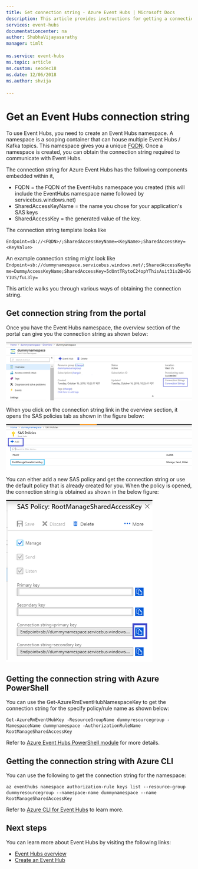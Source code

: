 ```yaml
---
title: Get connection string - Azure Event Hubs | Microsoft Docs
description: This article provides instructions for getting a connection string that clients can use to connect to Azure Event Hubs. 
services: event-hubs
documentationcenter: na
author: ShubhaVijayasarathy
manager: timlt

ms.service: event-hubs
ms.topic: article
ms.custom: seodec18
ms.date: 12/06/2018
ms.author: shvija

---
```


# Get an Event Hubs connection string

To use Event Hubs, you need to create an Event Hubs namespace. A namespace is a scoping container that can house multiple Event Hubs / Kafka topics. This namespace gives you a unique [FQDN](https://en.wikipedia.org/wiki/Fully_qualified_domain_name). Once a namespace is created, you can obtain the connection string required to communicate with Event Hubs.

The connection string for Azure Event Hubs has the following components embedded within it,

* FQDN = the FQDN of the EventHubs namespace you created (this will include the EventHubs namespace name followed by servicebus.windows.net)
* SharedAccessKeyName = the name you chose for your application's SAS keys
* SharedAccessKey = the generated value of the key.

The connection string template looks like
```
Endpoint=sb://<FQDN>/;SharedAccessKeyName=<KeyName>;SharedAccessKey=<KeyValue>
```

An example connection string might look like
`Endpoint=sb://dummynamespace.servicebus.windows.net/;SharedAccessKeyName=DummyAccessKeyName;SharedAccessKey=5dOntTRytoC24opYThisAsit3is2B+OGY1US/fuL3ly=`

This article walks you through various ways of obtaining the connection string.

## Get connection string from the portal

Once you have the Event Hubs namespace, the overview section of the portal can give you the connection string as shown below:

![Event Hubs Connection String](./media/event-hubs-get-connection-string/event-hubs-get-connection-string1.png)

When you click on the connection string link in the overview section, it opens the SAS policies tab as shown in the figure below:

![Event Hubs SAS Polices](./media/event-hubs-get-connection-string/event-hubs-get-connection-string2.png)

You can either add a new SAS policy and get the connection string or use the default policy that is already created for you. When the policy is opened, the connection string is obtained as shown in the below figure:

![Event Hubs get connection string](./media/event-hubs-get-connection-string/event-hubs-get-connection-string3.png)

## Getting the connection string with Azure PowerShell
You can use the Get-AzureRmEventHubNamespaceKey to get the connection string for the specify policy/rule name as shown below:

```azurepowershell-interactive
Get-AzureRmEventHubKey -ResourceGroupName dummyresourcegroup -NamespaceName dummynamespace -AuthorizationRuleName RootManageSharedAccessKey
```

Refer to [Azure Event Hubs PowerShell module](https://docs.microsoft.com/powershell/module/azurerm.eventhub/get-azurermeventhubkey) for more details.

## Getting the connection string with Azure CLI
You can use the following to get the connection string for the namespace:

```azurecli-interactive
az eventhubs namespace authorization-rule keys list --resource-group dummyresourcegroup --namespace-name dummynamespace --name RootManageSharedAccessKey
```

Refer to [Azure CLI for Event Hubs](https://docs.microsoft.com/cli/azure/eventhubs) to learn more.

## Next steps

You can learn more about Event Hubs by visiting the following links:

* [Event Hubs overview](event-hubs-what-is-event-hubs.md)
* [Create an Event Hub](event-hubs-create.md)
